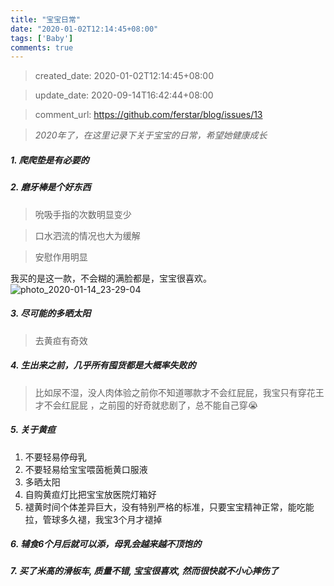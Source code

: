 ```yaml
---
title: "宝宝日常"
date: "2020-01-02T12:14:45+08:00"
tags: ['Baby']
comments: true
---
```


> created_date: 2020-01-02T12:14:45+08:00

> update_date: 2020-09-14T16:42:44+08:00

> comment_url: https://github.com/ferstar/blog/issues/13

> _2020年了，在这里记录下关于宝宝的日常，希望她健康成长_ 

##### 1. 爬爬垫是有必要的

##### 2. 磨牙棒是个好东西

> 吮吸手指的次数明显变少

> 口水泗流的情况也大为缓解

> 安慰作用明显

我买的是这一款，不会糊的满脸都是，宝宝很喜欢。
![photo_2020-01-14_23-29-04](https://user-images.githubusercontent.com/2854276/72357324-bcdae080-3725-11ea-931b-a97f597064dd.jpg)

##### 3. 尽可能的多晒太阳

> 去黄疸有奇效

##### 4. 生出来之前，几乎所有囤货都是大概率失败的

> 比如尿不湿，没人肉体验之前你不知道哪款才不会红屁屁，我宝只有穿花王才不会红屁屁 ，之前囤的好奇就悲剧了，总不能自己穿:sob:


##### 5. 关于黄疸
1. 不要轻易停母乳
2. 不要轻易给宝宝喂茵栀黄口服液
3. 多晒太阳
4. 自购黄疸灯比把宝宝放医院灯箱好
5. 褪黄时间个体差异巨大，没有特别严格的标准，只要宝宝精神正常，能吃能拉，管球多久褪，我宝3个月才褪掉

##### 6. 辅食6个月后就可以添，母乳会越来越不顶饱的

##### 7. 买了米高的滑板车, 质量不错, 宝宝很喜欢, 然而很快就不小心摔伤了